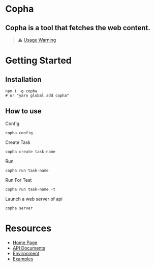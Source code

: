 # Copha
## Copha is a tool that fetches the web content.

> ⚠️ [Usage Warning](/usage_warning)

# Getting Started
## Installation
```
npm i -g copha
# or "yarn global add copha"
```

## How to use

Config
```
copha config
```

Create Task
```
copha create task-name
```

Run
```
copha run task-name
```

Run For Test
```
copha run task-name -t
```

Launch a web server of api
```
copha server
```

# Resources
* [Home Page](https://copha.net)
* [API Documents](/api)
* [Environment](/env)
* [Examples](/examples)
